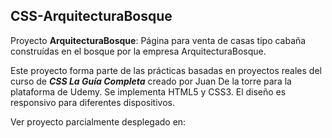 ## CSS-ArquitecturaBosque

Proyecto **ArquitecturaBosque**: Página para venta de casas tipo cabaña construídas en el bosque por la empresa ArquitecturaBosque.

Este proyecto forma parte de las prácticas basadas en proyectos reales del curso de **_CSS La Guía Completa_** creado por Juan De la torre para la plataforma de Udemy. Se implementa HTML5 y CSS3. El diseño es responsivo para diferentes dispositivos.

Ver proyecto parcialmente desplegado en:
